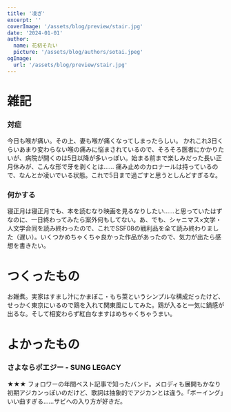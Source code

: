 ```yaml
---
title: '凌ぎ'
excerpt: ''
coverImage: '/assets/blog/preview/stair.jpg'
date: '2024-01-01'
author:
  name: 花初そたい
  picture: '/assets/blog/authors/sotai.jpeg'
ogImage:
  url: '/assets/blog/preview/stair.jpg'
---
```

# 雑記
### 対症
今日も喉が痛い。その上、妻も喉が痛くなってしまったらしい。
かれこれ3日くらいあまり変わらない喉の痛みに悩まされているので、そろそろ医者にかかりたいが、病院が開くのは5日以降が多いっぽい。始まる前まで楽しみだった長い正月休みが、こんな形で牙を剥くとは……
痛み止めのカロナールは持っているので、なんとか凌いでいる状態。これで5日まで過ごすと思うとしんどすぎるな。

### 何かする
寝正月は寝正月でも、本を読むなり映画を見るなりしたい……と思っていたはずなのに、一日終わってみたら案外何もしてない。あ、でも、シャニマス×文学・人文学合同を読み終わったので、これでSSF08の戦利品を全て読み終わりました（遅い）。いくつかめちゃくちゃ良かった作品があったので、気力が出たら感想を書きたい。

# つくったもの
お雑煮。実家はすまし汁にかまぼこ・もち菜というシンプルな構成だったけど、せっかく東京にいるので鶏を入れて関東風にしてみた。鶏が入ると一気に鍋感が出るな。そして相変わらず紅白なますはめちゃくちゃうまい。

# よかったもの
### さよならポエジー - SUNG LEGACY
★★★
フォロワーの年間ベスト記事で知ったバンド。メロディも展開もかなり初期アジカンっぽいのだけど、歌詞は抽象的でアジカンとは違う。「ボーイング」いい曲すぎる……サビへの入り方が好きだ。